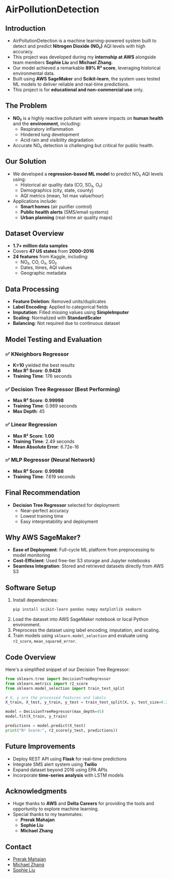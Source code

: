 # AirPollutionDetection

## Introduction
* AirPollutionDetection is a machine learning-powered system built to detect and predict **Nitrogen Dioxide (NO₂)** AQI levels with high accuracy.
* This project was developed during my **internship at AWS** alongside team members **Sophie Liu** and **Michael Zhang**.
* Our model achieved a remarkable **89% R² score**, leveraging historical environmental data.
* Built using **AWS SageMaker** and **Scikit-learn**, the system uses tested ML models to deliver reliable and real-time predictions.
* This project is for **educational and non-commercial use** only.

## The Problem
* **NO₂** is a highly reactive pollutant with severe impacts on **human health** and the **environment**, including:
  * Respiratory inflammation
  * Hindered lung development
  * Acid rain and visibility degradation
* Accurate NO₂ detection is challenging but critical for public health.

## Our Solution
* We developed a **regression-based ML model** to predict NO₂ AQI levels using:
  * Historical air quality data (CO, SO₂, O₃)
  * Demographics (city, state, county)
  * AQI metrics (mean, 1st max value/hour)
* Applications include:
  * **Smart homes** (air purifier control)
  * **Public health alerts** (SMS/email systems)
  * **Urban planning** (real-time air quality maps)

## Dataset Overview
* **1.7+ million data samples**
* Covers **47 US states** from **2000–2016**
* **24 features** from Kaggle, including:
  * NO₂, CO, O₃, SO₂
  * Dates, times, AQI values
  * Geographic metadata

## Data Processing
* **Feature Deletion**: Removed units/duplicates
* **Label Encoding**: Applied to categorical fields
* **Imputation**: Filled missing values using **SimpleImputer**
* **Scaling**: Normalized with **StandardScaler**
* **Balancing**: Not required due to continuous dataset

## Model Testing and Evaluation

### ✅ KNeighbors Regressor
* **K=10** yielded the best results
* **Max R² Score**: **0.9428**
* **Training Time**: 176 seconds

### ✅ Decision Tree Regressor (Best Performing)
* **Max R² Score**: **0.99998**
* **Training Time**: 0.989 seconds
* **Max Depth**: 45

### ✅ Linear Regression
* **Max R² Score**: **1.00**
* **Training Time**: 2.49 seconds
* **Mean Absolute Error**: 6.72e-16

### ✅ MLP Regressor (Neural Network)
* **Max R² Score**: **0.99988**
* **Training Time**: 7.619 seconds

## Final Recommendation
* **Decision Tree Regressor** selected for deployment:
  * Near-perfect accuracy
  * Lowest training time
  * Easy interpretability and deployment

## Why AWS SageMaker?
* **Ease of Deployment**: Full-cycle ML platform from preprocessing to model monitoring
* **Cost-Efficient**: Used free-tier S3 storage and Jupyter notebooks
* **Seamless Integration**: Stored and retrieved datasets directly from AWS S3

## Software Setup
1. Install dependencies:
   ```sh
   pip install scikit-learn pandas numpy matplotlib seaborn
   ```
2. Load the dataset into AWS SageMaker notebook or local Python environment.
3. Preprocess the dataset using label encoding, imputation, and scaling.
4. Train models using `sklearn.model_selection` and evaluate using `r2_score`, `mean_squared_error`.

## Code Overview
Here's a simplified snippet of our Decision Tree Regressor:

```python
from sklearn.tree import DecisionTreeRegressor
from sklearn.metrics import r2_score
from sklearn.model_selection import train_test_split

# X, y are the processed features and labels
X_train, X_test, y_train, y_test = train_test_split(X, y, test_size=0.2)

model = DecisionTreeRegressor(max_depth=45)
model.fit(X_train, y_train)

predictions = model.predict(X_test)
print("R² Score:", r2_score(y_test, predictions))
```

## Future Improvements
* Deploy REST API using **Flask** for real-time predictions
* Integrate SMS alert system using **Twilio**
* Expand dataset beyond 2016 using EPA APIs
* Incorporate **time-series analysis** with LSTM models

## Acknowledgments
* Huge thanks to **AWS** and **Delta Careers** for providing the tools and opportunity to explore machine learning.
* Special thanks to my teammates:
  * **Prerak Mahajan**
  * **Sophie Liu**
  * **Michael Zhang**

## Contact
* [Prerak Mahajan](https://www.linkedin.com/in/prerakmahajan/)
* [Michael Zhang](https://www.linkedin.com/in/michael-zhang-1954b3284/)
* [Sophie Liu](http://www.linkedin.com/in/sophie-liu-06a029323)
